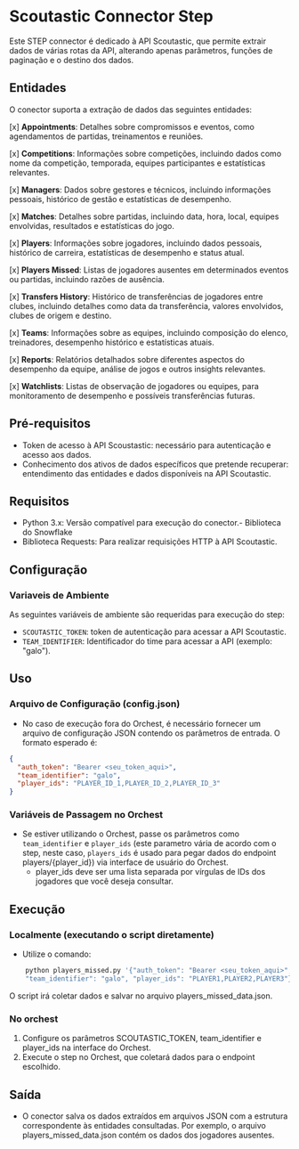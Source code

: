 # Scoutastic Connector Step

Este STEP connector é dedicado à API Scoutastic, que permite extrair dados de várias rotas da API, alterando apenas parâmetros, funções de paginação e o destino dos dados.

## Entidades

O conector suporta a extração de dados das seguintes entidades:

[x] **Appointments**: Detalhes sobre compromissos e eventos, como agendamentos de partidas, treinamentos e reuniões.

[x] **Competitions**: Informações sobre competições, incluindo dados como nome da competição, temporada, equipes participantes e estatísticas relevantes.

[x] **Managers**: Dados sobre gestores e técnicos, incluindo informações pessoais, histórico de gestão e estatísticas de desempenho.

[x] **Matches**: Detalhes sobre partidas, incluindo data, hora, local, equipes envolvidas, resultados e estatísticas do jogo.

[x] **Players**: Informações sobre jogadores, incluindo dados pessoais, histórico de carreira, estatísticas de desempenho e status atual.

[x] **Players Missed**: Listas de jogadores ausentes em determinados eventos ou partidas, incluindo razões de ausência.

[x] **Transfers History**: Histórico de transferências de jogadores entre clubes, incluindo detalhes como data da transferência, valores envolvidos, clubes de origem e destino.

[x] **Teams**: Informações sobre as equipes, incluindo composição do elenco, treinadores, desempenho histórico e estatísticas atuais.

[x] **Reports**: Relatórios detalhados sobre diferentes aspectos do desempenho da equipe, análise de jogos e outros insights relevantes.

[x] **Watchlists**: Listas de observação de jogadores ou equipes, para monitoramento de desempenho e possíveis transferências futuras.

## Pré-requisitos

- Token de acesso à API Scoustastic: necessário para autenticação e acesso aos dados.
- Conhecimento dos ativos de dados específicos que pretende recuperar: entendimento das entidades e dados disponíveis na API Scoutastic.

## Requisitos

- Python 3.x: Versão compatível para execução do conector.- Biblioteca do Snowflake
- Biblioteca Requests: Para realizar requisições HTTP à API Scoutastic.

## Configuração

### Variaveis de Ambiente

As seguintes variáveis de ambiente são requeridas para execução do step:

- `SCOUTASTIC_TOKEN`: token de autenticação para acessar a API Scoutastic.
- `TEAM_IDENTIFIER`: Identificador do time para acessar a API (exemplo: "galo").

## Uso

### Arquivo de Configuração (config.json)

- No caso de execução fora do Orchest, é necessário fornecer um arquivo de configuração JSON contendo os parâmetros de entrada. O formato esperado é:

```json
{
  "auth_token": "Bearer <seu_token_aqui>",
  "team_identifier": "galo",
  "player_ids": "PLAYER_ID_1,PLAYER_ID_2,PLAYER_ID_3"
}
```

### Variáveis de Passagem no Orchest

- Se estiver utilizando o Orchest, passe os parâmetros como `team_identifier` e `player_ids` (este parametro vária de acordo com o step, neste caso, `players_ids` é usado para pegar dados do endpoint players/{player_id}) via interface de usuário do Orchest.
  - player_ids deve ser uma lista separada por vírgulas de IDs dos jogadores que você deseja consultar.

## Execução

### Localmente (executando o script diretamente)

- Utilize o comando:

```bash
    python players_missed.py '{"auth_token": "Bearer <seu_token_aqui>",
    "team_identifier": "galo", "player_ids": "PLAYER1,PLAYER2,PLAYER3"}'
```

O script irá coletar dados e salvar no arquivo players_missed_data.json.

### No orchest

1. Configure os parâmetros SCOUTASTIC_TOKEN, team_identifier e player_ids na interface do Orchest.
2. Execute o step no Orchest, que coletará dados para o endpoint escolhido.

## Saída

- O conector salva os dados extraídos em arquivos JSON com a estrutura correspondente às entidades consultadas. Por exemplo, o arquivo players_missed_data.json contém os dados dos jogadores ausentes.